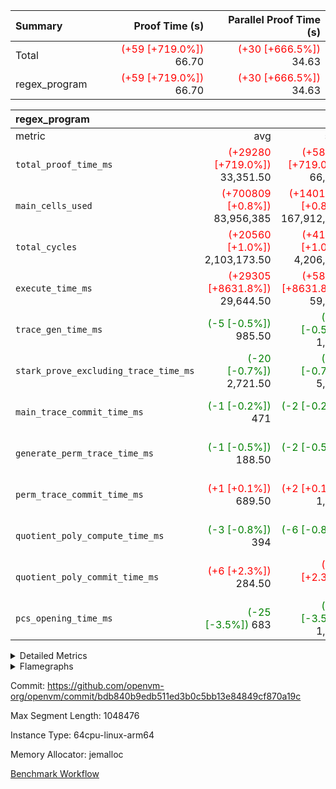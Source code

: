 | Summary | Proof Time (s) | Parallel Proof Time (s) |
|:---|---:|---:|
| Total | <span style='color: red'>(+59 [+719.0%])</span> 66.70 | <span style='color: red'>(+30 [+666.5%])</span> 34.63 |
| regex_program | <span style='color: red'>(+59 [+719.0%])</span> 66.70 | <span style='color: red'>(+30 [+666.5%])</span> 34.63 |


| regex_program |||||
|:---|---:|---:|---:|---:|
|metric|avg|sum|max|min|
| `total_proof_time_ms ` | <span style='color: red'>(+29280 [+719.0%])</span> 33,351.50 | <span style='color: red'>(+58559 [+719.0%])</span> 66,703 | <span style='color: red'>(+30113 [+666.5%])</span> 34,631 | <span style='color: red'>(+28446 [+784.5%])</span> 32,072 |
| `main_cells_used     ` | <span style='color: red'>(+700809 [+0.8%])</span> 83,956,385 | <span style='color: red'>(+1401618 [+0.8%])</span> 167,912,770 | <span style='color: green'>(-206265 [-0.2%])</span> 93,294,534 | <span style='color: red'>(+1607883 [+2.2%])</span> 74,618,236 |
| `total_cycles        ` | <span style='color: red'>(+20560 [+1.0%])</span> 2,103,173.50 | <span style='color: red'>(+41121 [+1.0%])</span> 4,206,347 | <span style='color: green'>(-3232 [-0.1%])</span> 2,240,483 | <span style='color: red'>(+44353 [+2.3%])</span> 1,965,864 |
| `execute_time_ms     ` | <span style='color: red'>(+29305 [+8631.8%])</span> 29,644.50 | <span style='color: red'>(+58610 [+8631.8%])</span> 59,289 | <span style='color: red'>(+30164 [+7958.8%])</span> 30,543 | <span style='color: red'>(+28446 [+9482.0%])</span> 28,746 |
| `trace_gen_time_ms   ` | <span style='color: green'>(-5 [-0.5%])</span> 985.50 | <span style='color: green'>(-10 [-0.5%])</span> 1,971 | <span style='color: green'>(-30 [-2.6%])</span> 1,135 | <span style='color: red'>(+20 [+2.5%])</span> 836 |
| `stark_prove_excluding_trace_time_ms` | <span style='color: green'>(-20 [-0.7%])</span> 2,721.50 | <span style='color: green'>(-41 [-0.7%])</span> 5,443 | <span style='color: green'>(-21 [-0.7%])</span> 2,953 | <span style='color: green'>(-20 [-0.8%])</span> 2,490 |
| `main_trace_commit_time_ms` | <span style='color: green'>(-1 [-0.2%])</span> 471 | <span style='color: green'>(-2 [-0.2%])</span> 942 | <span style='color: green'>(-1 [-0.2%])</span> 529 | <span style='color: green'>(-1 [-0.2%])</span> 413 |
| `generate_perm_trace_time_ms` | <span style='color: green'>(-1 [-0.5%])</span> 188.50 | <span style='color: green'>(-2 [-0.5%])</span> 377 | <span style='color: red'>(+6 [+3.1%])</span> 197 | <span style='color: green'>(-8 [-4.3%])</span> 180 |
| `perm_trace_commit_time_ms` | <span style='color: red'>(+1 [+0.1%])</span> 689.50 | <span style='color: red'>(+2 [+0.1%])</span> 1,379 | <span style='color: red'>(+2 [+0.3%])</span> 742 |  637 |
| `quotient_poly_compute_time_ms` | <span style='color: green'>(-3 [-0.8%])</span> 394 | <span style='color: green'>(-6 [-0.8%])</span> 788 | <span style='color: green'>(-10 [-2.3%])</span> 425 | <span style='color: red'>(+4 [+1.1%])</span> 363 |
| `quotient_poly_commit_time_ms` | <span style='color: red'>(+6 [+2.3%])</span> 284.50 | <span style='color: red'>(+13 [+2.3%])</span> 569 | <span style='color: red'>(+15 [+4.8%])</span> 327 | <span style='color: green'>(-2 [-0.8%])</span> 242 |
| `pcs_opening_time_ms ` | <span style='color: green'>(-25 [-3.5%])</span> 683 | <span style='color: green'>(-50 [-3.5%])</span> 1,366 | <span style='color: green'>(-33 [-4.4%])</span> 723 | <span style='color: green'>(-17 [-2.6%])</span> 643 |



<details>
<summary>Detailed Metrics</summary>

| group | num_segments | keygen_time_ms | commit_exe_time_ms |
| --- | --- | --- | --- |
| regex_program | 2 | 552 | 19 | 

| group | air_name | quotient_deg | interactions | constraints |
| --- | --- | --- | --- | --- |
| regex_program | AccessAdapterAir<16> | 2 | 5 | 12 | 
| regex_program | AccessAdapterAir<2> | 2 | 5 | 12 | 
| regex_program | AccessAdapterAir<32> | 2 | 5 | 12 | 
| regex_program | AccessAdapterAir<4> | 2 | 5 | 12 | 
| regex_program | AccessAdapterAir<8> | 2 | 5 | 12 | 
| regex_program | BitwiseOperationLookupAir<8> | 2 | 2 | 4 | 
| regex_program | KeccakVmAir | 2 | 321 | 4,513 | 
| regex_program | MemoryMerkleAir<8> | 2 | 4 | 39 | 
| regex_program | PersistentBoundaryAir<8> | 2 | 3 | 7 | 
| regex_program | PhantomAir | 2 | 3 | 5 | 
| regex_program | Poseidon2PeripheryAir<BabyBearParameters>, 1> | 2 | 1 | 286 | 
| regex_program | ProgramAir | 1 | 1 | 4 | 
| regex_program | RangeTupleCheckerAir<2> | 1 | 1 | 4 | 
| regex_program | Rv32HintStoreAir | 2 | 18 | 28 | 
| regex_program | VariableRangeCheckerAir | 1 | 1 | 4 | 
| regex_program | VmAirWrapper<Rv32BaseAluAdapterAir, BaseAluCoreAir<4, 8> | 2 | 20 | 37 | 
| regex_program | VmAirWrapper<Rv32BaseAluAdapterAir, LessThanCoreAir<4, 8> | 2 | 18 | 40 | 
| regex_program | VmAirWrapper<Rv32BaseAluAdapterAir, ShiftCoreAir<4, 8> | 2 | 24 | 91 | 
| regex_program | VmAirWrapper<Rv32BranchAdapterAir, BranchEqualCoreAir<4> | 2 | 11 | 20 | 
| regex_program | VmAirWrapper<Rv32BranchAdapterAir, BranchLessThanCoreAir<4, 8> | 2 | 13 | 35 | 
| regex_program | VmAirWrapper<Rv32CondRdWriteAdapterAir, Rv32JalLuiCoreAir> | 2 | 10 | 18 | 
| regex_program | VmAirWrapper<Rv32JalrAdapterAir, Rv32JalrCoreAir> | 2 | 16 | 20 | 
| regex_program | VmAirWrapper<Rv32LoadStoreAdapterAir, LoadSignExtendCoreAir<4, 8> | 2 | 18 | 33 | 
| regex_program | VmAirWrapper<Rv32LoadStoreAdapterAir, LoadStoreCoreAir<4> | 2 | 17 | 40 | 
| regex_program | VmAirWrapper<Rv32MultAdapterAir, DivRemCoreAir<4, 8> | 2 | 25 | 84 | 
| regex_program | VmAirWrapper<Rv32MultAdapterAir, MulHCoreAir<4, 8> | 2 | 24 | 31 | 
| regex_program | VmAirWrapper<Rv32MultAdapterAir, MultiplicationCoreAir<4, 8> | 2 | 19 | 19 | 
| regex_program | VmAirWrapper<Rv32RdWriteAdapterAir, Rv32AuipcCoreAir> | 2 | 12 | 14 | 
| regex_program | VmConnectorAir | 2 | 5 | 11 | 

| group | air_name | dsl_ir | opcode | segment | cells_used |
| --- | --- | --- | --- | --- | --- |
| regex_program | <Rv32BaseAluAdapterAir,BaseAluCoreAir<4, 8>> |  | ADD | 0 | 19,877,472 | 
| regex_program | <Rv32BaseAluAdapterAir,BaseAluCoreAir<4, 8>> |  | ADD | 1 | 17,456,544 | 
| regex_program | <Rv32BaseAluAdapterAir,BaseAluCoreAir<4, 8>> |  | AND | 0 | 1,128,456 | 
| regex_program | <Rv32BaseAluAdapterAir,BaseAluCoreAir<4, 8>> |  | AND | 1 | 782,640 | 
| regex_program | <Rv32BaseAluAdapterAir,BaseAluCoreAir<4, 8>> |  | OR | 0 | 593,316 | 
| regex_program | <Rv32BaseAluAdapterAir,BaseAluCoreAir<4, 8>> |  | OR | 1 | 254,952 | 
| regex_program | <Rv32BaseAluAdapterAir,BaseAluCoreAir<4, 8>> |  | SUB | 0 | 778,032 | 
| regex_program | <Rv32BaseAluAdapterAir,BaseAluCoreAir<4, 8>> |  | SUB | 1 | 754,848 | 
| regex_program | <Rv32BaseAluAdapterAir,BaseAluCoreAir<4, 8>> |  | XOR | 0 | 179,280 | 
| regex_program | <Rv32BaseAluAdapterAir,BaseAluCoreAir<4, 8>> |  | XOR | 1 | 164,916 | 
| regex_program | <Rv32BaseAluAdapterAir,LessThanCoreAir<4, 8>> |  | SLT | 0 | 185 | 
| regex_program | <Rv32BaseAluAdapterAir,LessThanCoreAir<4, 8>> |  | SLTU | 0 | 630,961 | 
| regex_program | <Rv32BaseAluAdapterAir,LessThanCoreAir<4, 8>> |  | SLTU | 1 | 606,467 | 
| regex_program | <Rv32BaseAluAdapterAir,ShiftCoreAir<4, 8>> |  | SLL | 0 | 5,846,907 | 
| regex_program | <Rv32BaseAluAdapterAir,ShiftCoreAir<4, 8>> |  | SLL | 1 | 5,712,287 | 
| regex_program | <Rv32BaseAluAdapterAir,ShiftCoreAir<4, 8>> |  | SRA | 1 | 53 | 
| regex_program | <Rv32BaseAluAdapterAir,ShiftCoreAir<4, 8>> |  | SRL | 0 | 269,611 | 
| regex_program | <Rv32BaseAluAdapterAir,ShiftCoreAir<4, 8>> |  | SRL | 1 | 53 | 
| regex_program | <Rv32BranchAdapterAir,BranchEqualCoreAir<4>> |  | BEQ | 0 | 2,495,558 | 
| regex_program | <Rv32BranchAdapterAir,BranchEqualCoreAir<4>> |  | BEQ | 1 | 1,895,348 | 
| regex_program | <Rv32BranchAdapterAir,BranchEqualCoreAir<4>> |  | BNE | 0 | 1,734,902 | 
| regex_program | <Rv32BranchAdapterAir,BranchEqualCoreAir<4>> |  | BNE | 1 | 1,227,408 | 
| regex_program | <Rv32BranchAdapterAir,BranchLessThanCoreAir<4, 8>> |  | BGE | 0 | 9,408 | 
| regex_program | <Rv32BranchAdapterAir,BranchLessThanCoreAir<4, 8>> |  | BGEU | 0 | 1,951,744 | 
| regex_program | <Rv32BranchAdapterAir,BranchLessThanCoreAir<4, 8>> |  | BGEU | 1 | 1,951,072 | 
| regex_program | <Rv32BranchAdapterAir,BranchLessThanCoreAir<4, 8>> |  | BLT | 0 | 91,392 | 
| regex_program | <Rv32BranchAdapterAir,BranchLessThanCoreAir<4, 8>> |  | BLT | 1 | 73,024 | 
| regex_program | <Rv32BranchAdapterAir,BranchLessThanCoreAir<4, 8>> |  | BLTU | 0 | 1,264,864 | 
| regex_program | <Rv32BranchAdapterAir,BranchLessThanCoreAir<4, 8>> |  | BLTU | 1 | 1,003,616 | 
| regex_program | <Rv32CondRdWriteAdapterAir,Rv32JalLuiCoreAir> |  | JAL | 0 | 518,094 | 
| regex_program | <Rv32CondRdWriteAdapterAir,Rv32JalLuiCoreAir> |  | JAL | 1 | 506,358 | 
| regex_program | <Rv32CondRdWriteAdapterAir,Rv32JalLuiCoreAir> |  | LUI | 0 | 418,626 | 
| regex_program | <Rv32CondRdWriteAdapterAir,Rv32JalLuiCoreAir> |  | LUI | 1 | 379,566 | 
| regex_program | <Rv32JalrAdapterAir,Rv32JalrCoreAir> |  | JALR | 0 | 1,869,728 | 
| regex_program | <Rv32JalrAdapterAir,Rv32JalrCoreAir> |  | JALR | 1 | 1,778,308 | 
| regex_program | <Rv32LoadStoreAdapterAir,LoadSignExtendCoreAir<4, 8>> |  | LOADB | 0 | 24,876 | 
| regex_program | <Rv32LoadStoreAdapterAir,LoadSignExtendCoreAir<4, 8>> |  | LOADB | 1 | 72 | 
| regex_program | <Rv32LoadStoreAdapterAir,LoadSignExtendCoreAir<4, 8>> |  | LOADH | 0 | 288 | 
| regex_program | <Rv32LoadStoreAdapterAir,LoadStoreCoreAir<4>> |  | LOADBU | 0 | 641,650 | 
| regex_program | <Rv32LoadStoreAdapterAir,LoadStoreCoreAir<4>> |  | LOADBU | 1 | 492,287 | 
| regex_program | <Rv32LoadStoreAdapterAir,LoadStoreCoreAir<4>> |  | LOADHU | 0 | 3,813 | 
| regex_program | <Rv32LoadStoreAdapterAir,LoadStoreCoreAir<4>> |  | LOADHU | 1 | 82 | 
| regex_program | <Rv32LoadStoreAdapterAir,LoadStoreCoreAir<4>> |  | LOADW | 0 | 24,436,492 | 
| regex_program | <Rv32LoadStoreAdapterAir,LoadStoreCoreAir<4>> |  | LOADW | 1 | 22,949,176 | 
| regex_program | <Rv32LoadStoreAdapterAir,LoadStoreCoreAir<4>> |  | STOREB | 0 | 522,135 | 
| regex_program | <Rv32LoadStoreAdapterAir,LoadStoreCoreAir<4>> |  | STOREB | 1 | 492 | 
| regex_program | <Rv32LoadStoreAdapterAir,LoadStoreCoreAir<4>> |  | STOREH | 0 | 413,034 | 
| regex_program | <Rv32LoadStoreAdapterAir,LoadStoreCoreAir<4>> |  | STOREW | 0 | 16,971,171 | 
| regex_program | <Rv32LoadStoreAdapterAir,LoadStoreCoreAir<4>> |  | STOREW | 1 | 14,690,997 | 
| regex_program | <Rv32MultAdapterAir,DivRemCoreAir<4, 8>> |  | DIVU | 0 | 6,726 | 
| regex_program | <Rv32MultAdapterAir,MulHCoreAir<4, 8>> |  | MULHU | 0 | 9,477 | 
| regex_program | <Rv32MultAdapterAir,MultiplicationCoreAir<4, 8>> |  | MUL | 0 | 808,604 | 
| regex_program | <Rv32MultAdapterAir,MultiplicationCoreAir<4, 8>> |  | MUL | 1 | 806,093 | 
| regex_program | <Rv32RdWriteAdapterAir,Rv32AuipcCoreAir> |  | AUIPC | 0 | 412,280 | 
| regex_program | <Rv32RdWriteAdapterAir,Rv32AuipcCoreAir> |  | AUIPC | 1 | 377,700 | 
| regex_program | KeccakVmAir |  | KECCAK256 | 1 | 75,912 | 
| regex_program | PhantomAir |  | PHANTOM | 0 | 6 | 
| regex_program | Rv32HintStoreAir |  | HINT_BUFFER | 0 | 408,512 | 
| regex_program | Rv32HintStoreAir |  | HINT_STOREW | 0 | 32 | 

| group | air_name | segment | rows | prep_cols | perm_cols | main_cols | cells |
| --- | --- | --- | --- | --- | --- | --- | --- |
| regex_program | AccessAdapterAir<2> | 1 | 64 |  | 16 | 11 | 1,728 | 
| regex_program | AccessAdapterAir<4> | 1 | 32 |  | 16 | 13 | 928 | 
| regex_program | AccessAdapterAir<8> | 0 | 131,072 |  | 16 | 17 | 4,325,376 | 
| regex_program | AccessAdapterAir<8> | 1 | 2,048 |  | 16 | 17 | 67,584 | 
| regex_program | BitwiseOperationLookupAir<8> | 0 | 65,536 | 3 | 8 | 2 | 655,360 | 
| regex_program | BitwiseOperationLookupAir<8> | 1 | 65,536 | 3 | 8 | 2 | 655,360 | 
| regex_program | KeccakVmAir | 0 | 1 |  | 1,056 | 3,163 | 4,219 | 
| regex_program | KeccakVmAir | 1 | 32 |  | 1,056 | 3,163 | 135,008 | 
| regex_program | MemoryMerkleAir<8> | 0 | 131,072 |  | 16 | 32 | 6,291,456 | 
| regex_program | MemoryMerkleAir<8> | 1 | 4,096 |  | 16 | 32 | 196,608 | 
| regex_program | PersistentBoundaryAir<8> | 0 | 131,072 |  | 12 | 20 | 4,194,304 | 
| regex_program | PersistentBoundaryAir<8> | 1 | 2,048 |  | 12 | 20 | 65,536 | 
| regex_program | PhantomAir | 0 | 1 |  | 12 | 6 | 18 | 
| regex_program | PhantomAir | 1 | 1 |  | 12 | 6 | 18 | 
| regex_program | Poseidon2PeripheryAir<BabyBearParameters>, 1> | 0 | 16,384 |  | 8 | 300 | 5,046,272 | 
| regex_program | Poseidon2PeripheryAir<BabyBearParameters>, 1> | 1 | 2,048 |  | 8 | 300 | 630,784 | 
| regex_program | ProgramAir | 0 | 131,072 |  | 8 | 10 | 2,359,296 | 
| regex_program | ProgramAir | 1 | 131,072 |  | 8 | 10 | 2,359,296 | 
| regex_program | RangeTupleCheckerAir<2> | 0 | 524,288 | 2 | 8 | 1 | 4,718,592 | 
| regex_program | RangeTupleCheckerAir<2> | 1 | 524,288 | 2 | 8 | 1 | 4,718,592 | 
| regex_program | Rv32HintStoreAir | 0 | 16,384 |  | 44 | 32 | 1,245,184 | 
| regex_program | VariableRangeCheckerAir | 0 | 262,144 | 2 | 8 | 1 | 2,359,296 | 
| regex_program | VariableRangeCheckerAir | 1 | 262,144 | 2 | 8 | 1 | 2,359,296 | 
| regex_program | VmAirWrapper<Rv32BaseAluAdapterAir, BaseAluCoreAir<4, 8> | 0 | 1,048,576 |  | 52 | 36 | 92,274,688 | 
| regex_program | VmAirWrapper<Rv32BaseAluAdapterAir, BaseAluCoreAir<4, 8> | 1 | 1,048,576 |  | 52 | 36 | 92,274,688 | 
| regex_program | VmAirWrapper<Rv32BaseAluAdapterAir, LessThanCoreAir<4, 8> | 0 | 32,768 |  | 40 | 37 | 2,523,136 | 
| regex_program | VmAirWrapper<Rv32BaseAluAdapterAir, LessThanCoreAir<4, 8> | 1 | 32,768 |  | 40 | 37 | 2,523,136 | 
| regex_program | VmAirWrapper<Rv32BaseAluAdapterAir, ShiftCoreAir<4, 8> | 0 | 131,072 |  | 52 | 53 | 13,762,560 | 
| regex_program | VmAirWrapper<Rv32BaseAluAdapterAir, ShiftCoreAir<4, 8> | 1 | 131,072 |  | 52 | 53 | 13,762,560 | 
| regex_program | VmAirWrapper<Rv32BranchAdapterAir, BranchEqualCoreAir<4> | 0 | 262,144 |  | 28 | 26 | 14,155,776 | 
| regex_program | VmAirWrapper<Rv32BranchAdapterAir, BranchEqualCoreAir<4> | 1 | 131,072 |  | 28 | 26 | 7,077,888 | 
| regex_program | VmAirWrapper<Rv32BranchAdapterAir, BranchLessThanCoreAir<4, 8> | 0 | 131,072 |  | 32 | 32 | 8,388,608 | 
| regex_program | VmAirWrapper<Rv32BranchAdapterAir, BranchLessThanCoreAir<4, 8> | 1 | 131,072 |  | 32 | 32 | 8,388,608 | 
| regex_program | VmAirWrapper<Rv32CondRdWriteAdapterAir, Rv32JalLuiCoreAir> | 0 | 65,536 |  | 28 | 18 | 3,014,656 | 
| regex_program | VmAirWrapper<Rv32CondRdWriteAdapterAir, Rv32JalLuiCoreAir> | 1 | 65,536 |  | 28 | 18 | 3,014,656 | 
| regex_program | VmAirWrapper<Rv32JalrAdapterAir, Rv32JalrCoreAir> | 0 | 131,072 |  | 36 | 28 | 8,388,608 | 
| regex_program | VmAirWrapper<Rv32JalrAdapterAir, Rv32JalrCoreAir> | 1 | 65,536 |  | 36 | 28 | 4,194,304 | 
| regex_program | VmAirWrapper<Rv32LoadStoreAdapterAir, LoadSignExtendCoreAir<4, 8> | 0 | 1,024 |  | 52 | 36 | 90,112 | 
| regex_program | VmAirWrapper<Rv32LoadStoreAdapterAir, LoadSignExtendCoreAir<4, 8> | 1 | 2 |  | 52 | 36 | 176 | 
| regex_program | VmAirWrapper<Rv32LoadStoreAdapterAir, LoadStoreCoreAir<4> | 0 | 1,048,576 |  | 52 | 41 | 97,517,568 | 
| regex_program | VmAirWrapper<Rv32LoadStoreAdapterAir, LoadStoreCoreAir<4> | 1 | 1,048,576 |  | 52 | 41 | 97,517,568 | 
| regex_program | VmAirWrapper<Rv32MultAdapterAir, DivRemCoreAir<4, 8> | 0 | 128 |  | 72 | 59 | 16,768 | 
| regex_program | VmAirWrapper<Rv32MultAdapterAir, MulHCoreAir<4, 8> | 0 | 256 |  | 72 | 39 | 28,416 | 
| regex_program | VmAirWrapper<Rv32MultAdapterAir, MultiplicationCoreAir<4, 8> | 0 | 32,768 |  | 52 | 31 | 2,719,744 | 
| regex_program | VmAirWrapper<Rv32MultAdapterAir, MultiplicationCoreAir<4, 8> | 1 | 32,768 |  | 52 | 31 | 2,719,744 | 
| regex_program | VmAirWrapper<Rv32RdWriteAdapterAir, Rv32AuipcCoreAir> | 0 | 32,768 |  | 28 | 20 | 1,572,864 | 
| regex_program | VmAirWrapper<Rv32RdWriteAdapterAir, Rv32AuipcCoreAir> | 1 | 32,768 |  | 28 | 20 | 1,572,864 | 
| regex_program | VmConnectorAir | 0 | 2 | 1 | 16 | 5 | 42 | 
| regex_program | VmConnectorAir | 1 | 2 | 1 | 16 | 5 | 42 | 

| group | chip_name | segment | rows_used |
| --- | --- | --- | --- |
| regex_program | <Rv32BaseAluAdapterAir,BaseAluCoreAir<4, 8>> | 0 | 626,571 | 
| regex_program | <Rv32BaseAluAdapterAir,BaseAluCoreAir<4, 8>> | 1 | 539,275 | 
| regex_program | <Rv32BaseAluAdapterAir,LessThanCoreAir<4, 8>> | 0 | 17,058 | 
| regex_program | <Rv32BaseAluAdapterAir,LessThanCoreAir<4, 8>> | 1 | 16,391 | 
| regex_program | <Rv32BaseAluAdapterAir,ShiftCoreAir<4, 8>> | 0 | 115,406 | 
| regex_program | <Rv32BaseAluAdapterAir,ShiftCoreAir<4, 8>> | 1 | 107,781 | 
| regex_program | <Rv32BranchAdapterAir,BranchEqualCoreAir<4>> | 0 | 162,710 | 
| regex_program | <Rv32BranchAdapterAir,BranchEqualCoreAir<4>> | 1 | 120,106 | 
| regex_program | <Rv32BranchAdapterAir,BranchLessThanCoreAir<4, 8>> | 0 | 103,669 | 
| regex_program | <Rv32BranchAdapterAir,BranchLessThanCoreAir<4, 8>> | 1 | 94,616 | 
| regex_program | <Rv32CondRdWriteAdapterAir,Rv32JalLuiCoreAir> | 0 | 52,040 | 
| regex_program | <Rv32CondRdWriteAdapterAir,Rv32JalLuiCoreAir> | 1 | 49,218 | 
| regex_program | <Rv32JalrAdapterAir,Rv32JalrCoreAir> | 0 | 66,776 | 
| regex_program | <Rv32JalrAdapterAir,Rv32JalrCoreAir> | 1 | 63,511 | 
| regex_program | <Rv32LoadStoreAdapterAir,LoadSignExtendCoreAir<4, 8>> | 0 | 699 | 
| regex_program | <Rv32LoadStoreAdapterAir,LoadSignExtendCoreAir<4, 8>> | 1 | 2 | 
| regex_program | <Rv32LoadStoreAdapterAir,LoadStoreCoreAir<4>> | 0 | 1,048,495 | 
| regex_program | <Rv32LoadStoreAdapterAir,LoadStoreCoreAir<4>> | 1 | 930,075 | 
| regex_program | <Rv32MultAdapterAir,DivRemCoreAir<4, 8>> | 0 | 114 | 
| regex_program | <Rv32MultAdapterAir,MulHCoreAir<4, 8>> | 0 | 243 | 
| regex_program | <Rv32MultAdapterAir,MultiplicationCoreAir<4, 8>> | 0 | 26,084 | 
| regex_program | <Rv32MultAdapterAir,MultiplicationCoreAir<4, 8>> | 1 | 26,003 | 
| regex_program | <Rv32RdWriteAdapterAir,Rv32AuipcCoreAir> | 0 | 20,615 | 
| regex_program | <Rv32RdWriteAdapterAir,Rv32AuipcCoreAir> | 1 | 18,885 | 
| regex_program | AccessAdapter<2> | 1 | 42 | 
| regex_program | AccessAdapter<4> | 1 | 22 | 
| regex_program | AccessAdapter<8> | 0 | 69,142 | 
| regex_program | AccessAdapter<8> | 1 | 1,420 | 
| regex_program | Arc<BabyBearParameters>, 1> | 0 | 13,891 | 
| regex_program | Arc<BabyBearParameters>, 1> | 1 | 1,853 | 
| regex_program | BitwiseOperationLookupAir<8> | 0 | 65,536 | 
| regex_program | BitwiseOperationLookupAir<8> | 1 | 65,536 | 
| regex_program | Boundary | 0 | 69,142 | 
| regex_program | Boundary | 1 | 1,420 | 
| regex_program | KeccakVmAir | 1 | 24 | 
| regex_program | Merkle | 0 | 70,354 | 
| regex_program | Merkle | 1 | 2,148 | 
| regex_program | PhantomAir | 0 | 1 | 
| regex_program | ProgramChip | 0 | 90,248 | 
| regex_program | ProgramChip | 1 | 90,248 | 
| regex_program | RangeTupleCheckerAir<2> | 0 | 524,288 | 
| regex_program | RangeTupleCheckerAir<2> | 1 | 524,288 | 
| regex_program | Rv32HintStoreAir | 0 | 12,767 | 
| regex_program | VariableRangeCheckerAir | 0 | 262,144 | 
| regex_program | VariableRangeCheckerAir | 1 | 262,144 | 
| regex_program | VmConnectorAir | 0 | 2 | 
| regex_program | VmConnectorAir | 1 | 2 | 

| group | dsl_ir | opcode | segment | frequency |
| --- | --- | --- | --- | --- |
| regex_program |  | ADD | 0 | 552,152 | 
| regex_program |  | ADD | 1 | 484,904 | 
| regex_program |  | AND | 0 | 31,346 | 
| regex_program |  | AND | 1 | 21,740 | 
| regex_program |  | AUIPC | 0 | 20,615 | 
| regex_program |  | AUIPC | 1 | 18,885 | 
| regex_program |  | BEQ | 0 | 95,983 | 
| regex_program |  | BEQ | 1 | 72,898 | 
| regex_program |  | BGE | 0 | 294 | 
| regex_program |  | BGEU | 0 | 60,992 | 
| regex_program |  | BGEU | 1 | 60,971 | 
| regex_program |  | BLT | 0 | 2,856 | 
| regex_program |  | BLT | 1 | 2,282 | 
| regex_program |  | BLTU | 0 | 39,527 | 
| regex_program |  | BLTU | 1 | 31,363 | 
| regex_program |  | BNE | 0 | 66,727 | 
| regex_program |  | BNE | 1 | 47,208 | 
| regex_program |  | DIVU | 0 | 114 | 
| regex_program |  | HINT_BUFFER | 0 | 1 | 
| regex_program |  | HINT_STOREW | 0 | 1 | 
| regex_program |  | JAL | 0 | 28,783 | 
| regex_program |  | JAL | 1 | 28,131 | 
| regex_program |  | JALR | 0 | 66,776 | 
| regex_program |  | JALR | 1 | 63,511 | 
| regex_program |  | KECCAK256 | 1 | 1 | 
| regex_program |  | LOADB | 0 | 691 | 
| regex_program |  | LOADB | 1 | 2 | 
| regex_program |  | LOADBU | 0 | 15,650 | 
| regex_program |  | LOADBU | 1 | 12,007 | 
| regex_program |  | LOADH | 0 | 8 | 
| regex_program |  | LOADHU | 0 | 93 | 
| regex_program |  | LOADHU | 1 | 2 | 
| regex_program |  | LOADW | 0 | 596,012 | 
| regex_program |  | LOADW | 1 | 559,736 | 
| regex_program |  | LUI | 0 | 23,257 | 
| regex_program |  | LUI | 1 | 21,087 | 
| regex_program |  | MUL | 0 | 26,084 | 
| regex_program |  | MUL | 1 | 26,003 | 
| regex_program |  | MULHU | 0 | 243 | 
| regex_program |  | OR | 0 | 16,481 | 
| regex_program |  | OR | 1 | 7,082 | 
| regex_program |  | PHANTOM | 0 | 1 | 
| regex_program |  | SLL | 0 | 110,319 | 
| regex_program |  | SLL | 1 | 107,779 | 
| regex_program |  | SLT | 0 | 5 | 
| regex_program |  | SLTU | 0 | 17,053 | 
| regex_program |  | SLTU | 1 | 16,391 | 
| regex_program |  | SRA | 1 | 1 | 
| regex_program |  | SRL | 0 | 5,087 | 
| regex_program |  | SRL | 1 | 1 | 
| regex_program |  | STOREB | 0 | 12,735 | 
| regex_program |  | STOREB | 1 | 12 | 
| regex_program |  | STOREH | 0 | 10,074 | 
| regex_program |  | STOREW | 0 | 413,931 | 
| regex_program |  | STOREW | 1 | 358,318 | 
| regex_program |  | SUB | 0 | 21,612 | 
| regex_program |  | SUB | 1 | 20,968 | 
| regex_program |  | XOR | 0 | 4,980 | 
| regex_program |  | XOR | 1 | 4,581 | 

| group | segment | trace_gen_time_ms | total_proof_time_ms | total_cycles | total_cells | stark_prove_excluding_trace_time_ms | quotient_poly_compute_time_ms | quotient_poly_commit_time_ms | perm_trace_commit_time_ms | pcs_opening_time_ms | main_trace_commit_time_ms | main_cells_used | generate_perm_trace_time_ms | execute_time_ms |
| --- | --- | --- | --- | --- | --- | --- | --- | --- | --- | --- | --- | --- | --- | --- |
| regex_program | 0 | 1,135 | 34,631 | 2,240,483 | 275,652,919 | 2,953 | 425 | 327 | 742 | 723 | 529 | 93,294,534 | 197 | 30,543 | 
| regex_program | 1 | 836 | 32,072 | 1,965,864 | 244,236,972 | 2,490 | 363 | 242 | 637 | 643 | 413 | 74,618,236 | 180 | 28,746 | 

| group | segment | trace_height_constraint | weighted_sum | threshold |
| --- | --- | --- | --- | --- |
| regex_program | 0 | 0 | 5,868,296 | 2,013,265,921 | 
| regex_program | 0 | 1 | 16,687,450 | 2,013,265,921 | 
| regex_program | 0 | 2 | 2,934,148 | 2,013,265,921 | 
| regex_program | 0 | 3 | 19,705,182 | 2,013,265,921 | 
| regex_program | 0 | 4 | 524,288 | 2,013,265,921 | 
| regex_program | 0 | 5 | 262,144 | 2,013,265,921 | 
| regex_program | 0 | 6 | 6,668,938 | 2,013,265,921 | 
| regex_program | 0 | 7 | 134,144 | 2,013,265,921 | 
| regex_program | 0 | 8 | 53,849,550 | 2,013,265,921 | 
| regex_program | 1 | 0 | 5,439,562 | 2,013,265,921 | 
| regex_program | 1 | 1 | 15,281,260 | 2,013,265,921 | 
| regex_program | 1 | 2 | 2,719,781 | 2,013,265,921 | 
| regex_program | 1 | 3 | 18,291,734 | 2,013,265,921 | 
| regex_program | 1 | 4 | 14,336 | 2,013,265,921 | 
| regex_program | 1 | 5 | 6,144 | 2,013,265,921 | 
| regex_program | 1 | 6 | 6,558,016 | 2,013,265,921 | 
| regex_program | 1 | 7 | 131,072 | 2,013,265,921 | 
| regex_program | 1 | 8 | 49,492,529 | 2,013,265,921 | 

</details>


<details>
<summary>Flamegraphs</summary>

[![](https://openvm-public-data-sandbox-us-east-1.s3.us-east-1.amazonaws.com/benchmark/github/flamegraphs/bdb840b9edb511ed3b0c5bb13e84849cf870a19c/regex-bdb840b9edb511ed3b0c5bb13e84849cf870a19c-regex_program.dsl_ir.opcode.air_name.cells_used.reverse.svg)](https://openvm-public-data-sandbox-us-east-1.s3.us-east-1.amazonaws.com/benchmark/github/flamegraphs/bdb840b9edb511ed3b0c5bb13e84849cf870a19c/regex-bdb840b9edb511ed3b0c5bb13e84849cf870a19c-regex_program.dsl_ir.opcode.air_name.cells_used.reverse.svg)
[![](https://openvm-public-data-sandbox-us-east-1.s3.us-east-1.amazonaws.com/benchmark/github/flamegraphs/bdb840b9edb511ed3b0c5bb13e84849cf870a19c/regex-bdb840b9edb511ed3b0c5bb13e84849cf870a19c-regex_program.dsl_ir.opcode.air_name.cells_used.svg)](https://openvm-public-data-sandbox-us-east-1.s3.us-east-1.amazonaws.com/benchmark/github/flamegraphs/bdb840b9edb511ed3b0c5bb13e84849cf870a19c/regex-bdb840b9edb511ed3b0c5bb13e84849cf870a19c-regex_program.dsl_ir.opcode.air_name.cells_used.svg)
[![](https://openvm-public-data-sandbox-us-east-1.s3.us-east-1.amazonaws.com/benchmark/github/flamegraphs/bdb840b9edb511ed3b0c5bb13e84849cf870a19c/regex-bdb840b9edb511ed3b0c5bb13e84849cf870a19c-regex_program.dsl_ir.opcode.frequency.reverse.svg)](https://openvm-public-data-sandbox-us-east-1.s3.us-east-1.amazonaws.com/benchmark/github/flamegraphs/bdb840b9edb511ed3b0c5bb13e84849cf870a19c/regex-bdb840b9edb511ed3b0c5bb13e84849cf870a19c-regex_program.dsl_ir.opcode.frequency.reverse.svg)
[![](https://openvm-public-data-sandbox-us-east-1.s3.us-east-1.amazonaws.com/benchmark/github/flamegraphs/bdb840b9edb511ed3b0c5bb13e84849cf870a19c/regex-bdb840b9edb511ed3b0c5bb13e84849cf870a19c-regex_program.dsl_ir.opcode.frequency.svg)](https://openvm-public-data-sandbox-us-east-1.s3.us-east-1.amazonaws.com/benchmark/github/flamegraphs/bdb840b9edb511ed3b0c5bb13e84849cf870a19c/regex-bdb840b9edb511ed3b0c5bb13e84849cf870a19c-regex_program.dsl_ir.opcode.frequency.svg)

</details>

Commit: https://github.com/openvm-org/openvm/commit/bdb840b9edb511ed3b0c5bb13e84849cf870a19c

Max Segment Length: 1048476

Instance Type: 64cpu-linux-arm64

Memory Allocator: jemalloc

[Benchmark Workflow](https://github.com/openvm-org/openvm/actions/runs/14366459339)
